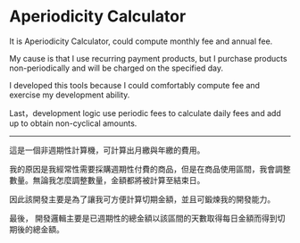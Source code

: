 # Aperiodicity Calculator

It is Aperiodicity Calculator, could compute monthly fee and annual fee. 

My cause is that I use recurring payment products, but I purchase products non-periodically and will be charged on the specified day.

I developed this tools because I could comfortably compute fee and exercise my development ability.

Last，development logic use periodic fees to calculate daily fees and add up to obtain non-cyclical amounts.

---

這是一個非週期性計算機，可計算出月繳與年繳的費用。

我的原因是我經常性需要採購週期性付費的商品，但是在商品使用區間，我會調整數量。無論我怎麼調整數量，金額都將被計算至結束日。

因此該開發主要是為了讓我可方便計算切期金額，並且可鍛煉我的開發能力。

最後， 開發邏輯主要是已週期性的總金額以該區間的天數取得每日金額而得到切期後的總金額。
